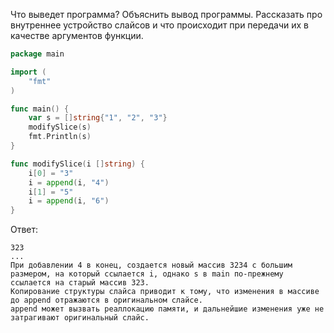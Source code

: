 Что выведет программа? Объяснить вывод программы. Рассказать про внутреннее устройство слайсов и что происходит при передачи их в качестве аргументов функции.

```go
package main

import (
	"fmt"
)

func main() {
	var s = []string{"1", "2", "3"}
	modifySlice(s)
	fmt.Println(s)
}

func modifySlice(i []string) {
	i[0] = "3"
	i = append(i, "4")
	i[1] = "5"
	i = append(i, "6")
}
```

Ответ: 
```
323
...
При добавлении 4 в конец, создается новый массив 3234 с большим размером, на который ссылается i, однако s в main по-прежнему ссылается на старый массив 323.
Копирование структуры слайса приводит к тому, что изменения в массиве до append отражаются в оригинальном слайсе.
append может вызвать реаллокацию памяти, и дальнейшие изменения уже не затрагивают оригинальный слайс.
```
